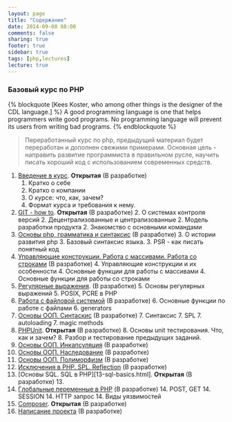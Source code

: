 ```yaml
---
layout: page
title: "Содержание"
date: 2014-09-08 08:00
comments: false
sharing: true
footer: true
sidebar: true
tags: [php,lectures]
lecture: true
---
```

### Базовый курс по PHP

{% blockquote [Kees Koster, who among other things is the designer of the CDL language.] %}
A good programming language is one that helps programmers write good programs. No programming language will prevent its users from writing bad programs.
{% endblockquote %}

> Переработанный курс по php, предыдущий материал будет переработан и дополнен свежими примерами.
Основная цель - направить развитие программиста в правильном русле, научить писать хороший код с использованием современных средств.

 1. [Введение в курс](01-introduction.html). **Открытая** (В разработке)
    1. Кратко о себе
    1. Кратко о компании
    1. О курсе: что, как, зачем?
    1. Формат курса и требования к нему.
 2. [GIT - how to](02-git.html). **Открытая** (В разработке)
    2. О системах контроля версий
    2. Децентрализованные и централизованные
    2. Модель разработки продукта
    2. Знакомство с основными командами
 3. [Основы php, грамматика и синтаксис](03-php-basics.html) (В разработке)
    3. О истории развития php
    3. Базовый синтаксис языка.
    3. PSR - как писать понятный код
 4. [Управляющие конструкции. Работа с массивами. Работа со строками](03-php-basics-2.html) (В разработке)
    4. Управляющие конструкции и их особенности
    4. Основные функции для работы с массивами
    4. Основные функции для работы со строками
 5. [Регулярные выражения](05-regular-expressions.html). (В разработке)
     5. Основы регулярных выражений
     5. POSIX, PCRE в PHP
 6. [Работа с файловой системой](06-working-with-filesystem.html) (В разработке)
    6. Основные функции по работе с файлами
    6. generators
 7. [Основы ООП. Синтаскис](07-objects-and-classes-basic-syntax.html) (В разработке)
    7. Синтаксис
    7. SPL
    7. autoloading
    7. magic methods
 8. [PHPUnit](08-phpunit.html). **Открытая** (В разработке)
    8. Основы unit тестирования. Что, как и зачем?
    8. Разбор и тестирование предыдущих заданий.
 9. [Основы ООП. Инкапсуляция](09-basics-of-oop-encapsulation.html) (В разработке)
 10. [Основы ООП. Наследование](10-basics-of-oop-inheritance.html) (В разработке)
 11. [Основы ООП. Полиморфизм](11-basics-of-oop-polymorphism.html) (В разработке)
 12. [Исключения в PHP. SPL. Reflection](12-exceptions-spl-reflection.html) (В разработке)
 13. [Основы SQL. SQL в PHP][13-sql-basics.html]. **Открытая** (В разработке)
    13.
 14. [Глобальные переменные в PHP](14-global-variables.html) (В разработке)
     14. POST, GET
     14. SESSION
     14. HTTP запрос
     14. Виды уязвимостей
 15. [Composer](15-composer.html). **Открытая** (В разработке)
 16. [Написание проекта](16-project.html) (В разработке)